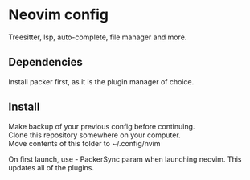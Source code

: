 # Neovim config

Treesitter, lsp, auto-complete, file manager and more.

## Dependencies
Install packer first, as it is the plugin manager of choice.

## Install

Make backup of your previous config before continuing.  
Clone this repository somewhere on your computer.  
Move contents of this folder to ~/.config/nvim  

On first launch, use - PackerSync param when launching neovim. This updates all of the plugins.

